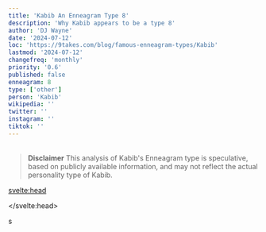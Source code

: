 ```yaml
---
title: 'Kabib An Enneagram Type 8'
description: 'Why Kabib appears to be a type 8'
author: 'DJ Wayne'
date: '2024-07-12'
loc: 'https://9takes.com/blog/famous-enneagram-types/Kabib'
lastmod: '2024-07-12'
changefreq: 'monthly'
priority: '0.6'
published: false
enneagram: 8
type: ['other']
person: 'Kabib'
wikipedia: ''
twitter: ''
instagram: ''
tiktok: ''
---
```


<!--
    childhood and upbringing
    first big success
    style habits and quirks that relate to their personality type
    stressful moments in their life and how they handled them
    comfort- moments in their life where they are doing well and killing it
-->
<!-- // keywords:  -->

<script>
	// import  PopCard  from "$lib/components/atoms/PopCard.svelte";
</script>

<div
	style="display: flex;
    justify-content: center;
    margin: 1rem 0;
	"
>
	<!-- <PopCard
		image={`/types/8s/${'Kabib'}.webp`}
		enneagramType={8}
		showIcon={false}
		displayText="Kabib"
		subtext=""
	/> -->
</div>

> **Disclaimer** This analysis of Kabib's Enneagram type is speculative, based on publicly available information, and may not reflect the actual personality type of Kabib.

<p class="firstLetter"></p>

<svelte:head>

<script type="application/ld+json">

</script>

</svelte:head>

<style lang="scss"></style>
s
